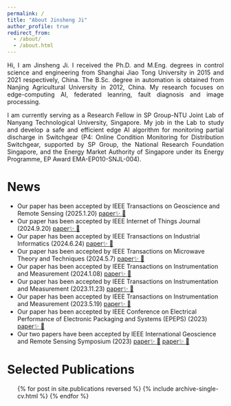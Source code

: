 ```yaml
---
permalink: /
title: "About Jinsheng Ji"
author_profile: true
redirect_from: 
  - /about/
  - /about.html
---
```


<div style="text-align: justify;">
Hi, I am Jinsheng Ji. I received the Ph.D. and M.Eng. degrees in control science and engineering from Shanghai Jiao Tong University in 2015 and 2021 respectively, China. The B.Sc. degree in automation is obtained from Nanjing Agricultural University in 2012, China. My research focuses on edge-computing AI, federated leanring, fault diagnosis and image processing.

I am currently serving as a Research Fellow in SP Group-NTU Joint Lab of Nanyang Technological University, Singapore. My job in the Lab to study and develop a safe and efficient edge AI algorithm for monitoring partial discharge in Switchgear (P4: Online Condition Monitoring for Distribution Switchgear, supported by SP Group, the National Research Foundation Singapore, and the Energy Market Authority of Singapore under its Energy Programme, EP Award EMA-EP010-SNJL-004). 
</div>

News
======
* Our paper has been accepted by IEEE Transactions on Geoscience and Remote Sensing (2025.1.20) [paper:sparkles: :rocket:](https://ieeexplore.ieee.org/document/10847778)
* Our paper has been accepted by IEEE Internet of Things Journal (2024.9.20) [paper:sparkles: :rocket:](https://ieeexplore.ieee.org/document/10684776)
* Our paper has been accepted by IEEE Transactions on Industrial Informatics (2024.6.24) [paper:sparkles: :rocket:](https://ieeexplore.ieee.org/document/10569991)
* Our paper has been accepted by IEEE Transactions on Microwave Theory and Techniques (2024.5.7) [paper:sparkles: :rocket:](https://ieeexplore.ieee.org/document/10522489)
* Our paper has been accepted by IEEE Transactions on Instrumentation and Measurement (2024.1.08) [paper:sparkles: :rocket:](https://ieeexplore.ieee.org/document/10384445)
* Our paper has been accepted by IEEE Transactions on Instrumentation and Measurement (2023.11.23) [paper:sparkles: :rocket:](https://ieeexplore.ieee.org/document/10328632)
* Our paper has been accepted by IEEE Transactions on Instrumentation and Measurement (2023.5.19) [paper:sparkles: :rocket:](https://ieeexplore.ieee.org/document/10129983)
* Our paper has been accepted by IEEE Conference on Electrical Performance of Electronic Packaging and Systems (EPEPS) (2023) [paper:sparkles: :rocket:](https://ieeexplore.ieee.org/document/10314925)
* Our two papers have been accepted by IEEE International Geoscience and Remote Sensing Symposium (2023) [paper:sparkles: :rocket:](https://ieeexplore.ieee.org/document/10282366) [paper:sparkles: :rocket:](https://ieeexplore.ieee.org/document/10281715)


Selected Publications
======
  <ul>{% for post in site.publications reversed %}
    {% include archive-single-cv.html %}
  {% endfor %}</ul>
